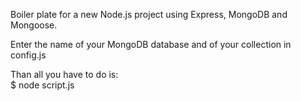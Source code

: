 Boiler plate for a new Node.js project using Express, MongoDB and Mongoose. <br>

Enter the name of your MongoDB database and of your collection in config.js <br>

Than all you have to do is:<br>
$ node script.js
